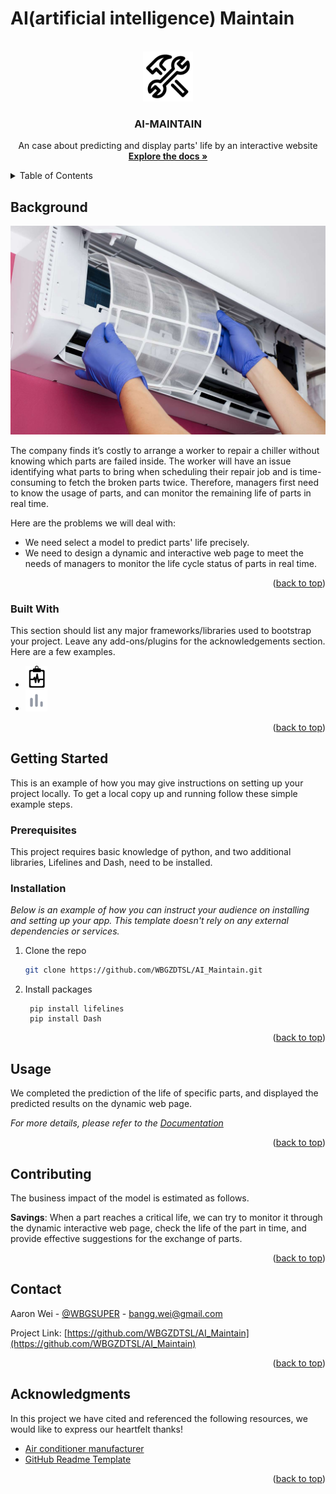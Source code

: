 # AI(artificial intelligence) Maintain
<a name="readme-top"> </a>


<!-- PROJECT LOGO -->
<br />
<div align="center">
  <a href="https://github.com/WBGZDTSL/AI_Maintain">
    <img src="Pic/Readme_image/repair.png" alt="Logo" width="80" height="80">
  </a>

  <h3 align="center">AI-MAINTAIN</h3>

  <p align="center">
    An case about  predicting and display parts' life by an interactive website
    <br />
    <a href="https://github.com/WBGZDTSL/AI_Maintain/tree/main/Document"><strong>Explore the docs »</strong></a>
    <br />
  </p>
</div>

<!-- TABLE OF CONTENTS -->
<details>
  <summary>Table of Contents</summary>
  <ol>
    <li>
      <a href="#background">Background</a>
      <ul>
        <li><a href="#built-with">Built With</a></li>
      </ul>
    </li>
    <li>
      <a href="#getting-started">Getting Started</a>
      <ul>
        <li><a href="#prerequisites">Prerequisites</a></li>
        <li><a href="#installation">Installation</a></li>
      </ul>
    </li>
    <li><a href="#usage">Usage</a></li>
    <li><a href="#contributing">Contributing</a></li>
    <li><a href="#contact">Contact</a></li>
    <li><a href="#acknowledgments">Acknowledgments</a></li>
  </ol>
</details>



<!-- ABOUT THE PROJECT -->
## Background

[<img alt="Air Conditioner Maintenance" src="Pic/Readme_image/Air Conditioner Maintenance.jpg"/>](https://www.penguincool.com/wp-content/uploads/2018/12/63086869_m.jpg)

The company finds it’s costly to arrange a worker to repair a chiller without knowing which parts are failed inside. The worker will have an issue identifying what parts to bring when scheduling their repair job and is time-consuming to fetch the broken parts twice. Therefore, managers first need to know the usage of parts, and can monitor the remaining life of parts in real time.

Here are the problems we will deal with:
* We need select a model to predict parts' life precisely.
* We need to design a dynamic and interactive web page to meet the needs of managers to monitor the life cycle status of parts in real time.

<p align="right">(<a href="#readme-top">back to top</a>)</p>



### Built With

This section should list any major frameworks/libraries used to bootstrap your project. Leave any add-ons/plugins for the acknowledgements section. Here are a few examples.

* [<img alt="Lifelines" height="35" src="Pic\Readme_image\lifelines.png" width="35"/>][Lifelines-url]
* [<img alt="Dash" height="35" src="Pic\Readme_image\dash-board.png" width="35"/>][Dash-url]


<p align="right">(<a href="#readme-top">back to top</a>)</p>



<!-- GETTING STARTED -->
## Getting Started

This is an example of how you may give instructions on setting up your project locally.
To get a local copy up and running follow these simple example steps.

### Prerequisites

This project requires basic knowledge of python, and two additional libraries, Lifelines and Dash, need to be installed.


### Installation

_Below is an example of how you can instruct your audience on installing and setting up your app. This template doesn't rely on any external dependencies or services._

1. Clone the repo
   ```sh
   git clone https://github.com/WBGZDTSL/AI_Maintain.git
   ```
2. Install packages
   ```pycon
    pip install lifelines
    pip install Dash 
   ```

<p align="right">(<a href="#readme-top">back to top</a>)</p>


<!-- USAGE EXAMPLES -->
## Usage

We completed the prediction of the life of specific parts, and displayed the predicted results on the dynamic web page.

_For more details, please refer to the [Documentation](https://github.com/WBGZDTSL/AI_Maintain/tree/main/Document)_

<p align="right">(<a href="#readme-top">back to top</a>)</p>



<!-- CONTRIBUTING -->
## Contributing

The business impact of the model is estimated as follows.

**Savings**:
When a part reaches a critical life, we can try to monitor it through the dynamic interactive web page, 
check the life of the part in time, and provide effective suggestions for the exchange of parts.

<p align="right">(<a href="#readme-top">back to top</a>)</p>



<!-- CONTACT -->
## Contact

Aaron Wei - [@WBGSUPER](https://twitter.com/WBGSUPER) - bangg.wei@gmail.com

Project Link: [https://github.com/WBGZDTSL/AI_Maintain](https://github.com/WBGZDTSL/AI_Maintain)

<p align="right">(<a href="#readme-top">back to top</a>)</p>



<!-- ACKNOWLEDGMENTS -->
## Acknowledgments

In this project we have cited and referenced the following resources, we would like to express our heartfelt thanks!

* [Air conditioner manufacturer](https://www.asahi.com/ajw/articles/13060517)
* [GitHub Readme Template](https://github.com/othneildrew/Best-README-Template)

<p align="right">(<a href="#readme-top">back to top</a>)</p>



<!-- MARKDOWN LINKS & IMAGES -->
<!-- https://www.markdownguide.org/basic-syntax/#reference-style-links -->
[Lifelines-url]: https://lifelines.readthedocs.io/en/latest/index.html#
[Dash-url]: https://dash.plotly.com/
